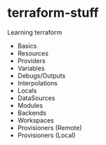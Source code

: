# terraform-stuff
Learning terraform

- Basics
- Resources
- Providers
- Variables
- Debugs/Outputs
- Interpolations
- Locals
- DataSources
- Modules
- Backends
- Workspaces
- Provisioners (Remote)
- Provisioners (Local)
